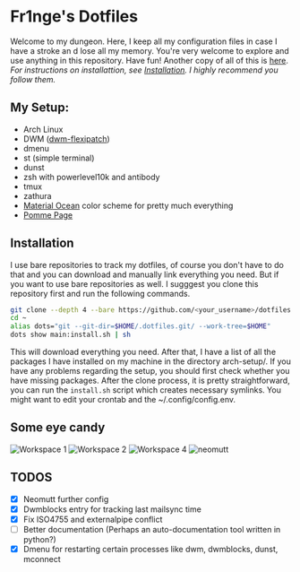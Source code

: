 # Fr1nge's Dotfiles

Welcome to my dungeon. Here, I keep all my configuration files in case I have a stroke an
d lose all my memory. You're very welcome to explore and use anything in this repository. 
Have fun! Another copy of all of this is [here](https://git.yigitcolakoglu.com/yigitcolakoglu/dotfiles).  
*For instructions on installattion, see [Installation](#Installation). I highly recommend you follow them.*

## My Setup: 

* Arch Linux
* DWM ([dwm-flexipatch](https://github.com/bakkeby/dwm-flexipatch))
* dmenu
* st (simple terminal)
* dunst
* zsh with powerlevel10k and antibody
* tmux
* zathura
* [Material Ocean](https://github.com/material-ocean/) color scheme for pretty much everything
* [Pomme Page](https://github.com/kikiklang/pomme-page)

## Installation

I use bare repositories to track my dotfiles, of course you don't have to do that and you can download and manually link everything you need. But if
you want to use bare repositories as well. I sugggest you clone this repository first and run the following commands.

```sh
git clone --depth 4 --bare https://github.com/<your_username>/dotfiles.git  ~/.dotfiles.git
cd ~
alias dots="git --git-dir=$HOME/.dotfiles.git/ --work-tree=$HOME"
dots show main:install.sh | sh
```

This will download everything you need. After that, I have a list of all the packages I have installed on my machine in the directory arch-setup/.
If you have any problems regarding the setup, you should first check whether you have missing packages. 
After the clone process, it is pretty straightforward, you can run the `install.sh` script which creates necessary symlinks. 
You might want to edit your crontab and the ~/.config/config.env.

## Some eye candy

![Workspace 1](https://minio.yigitcolakoglu.com/screenshots/rice/neofetch.png) 
![Workspace 2](https://minio.yigitcolakoglu.com/screenshots/rice/brave.png) 
![Workspace 4](https://minio.yigitcolakoglu.com/screenshots/rice/ranger.png) 
![neomutt](https://minio.yigitcolakoglu.com/screenshots/rice/mail.png) 

## TODOS

* [X] Neomutt further config
* [X] Dwmblocks entry for tracking last mailsync time
* [X] Fix ISO4755 and externalpipe conflict
* [ ] Better documentation (Perhaps an auto-documentation tool written in python?)
* [X] Dmenu for restarting certain processes like dwm, dwmblocks, dunst, mconnect
